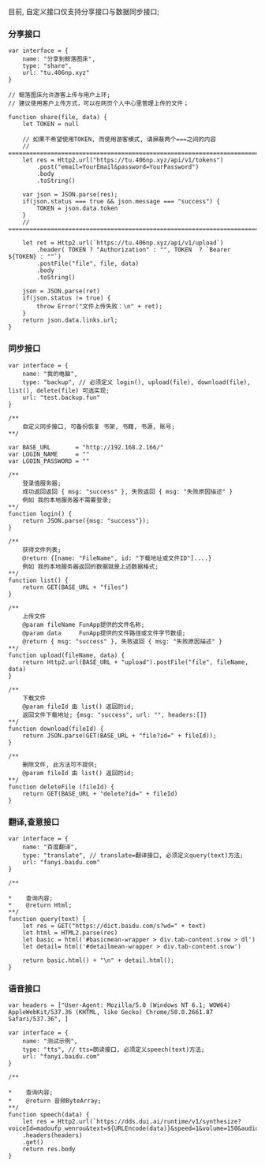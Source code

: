 目前, 自定义接口仅支持分享接口与数据同步接口;

### 分享接口
    var interface = {
        name: "分享到鲸落图床",
        type: "share",
        url: "tu.406np.xyz"
    }
    
    // 鲸落图床允许游客上传与用户上环;
    // 建议使用客户上传方式，可以在网页个人中心里管理上传的文件；
    
    function share(file, data) {
        let TOKEN = null

        // 如果不希望使用TOKEN, 而使用游客模式, 请屏蔽两个===之间的内容
        // ======================================================================================
        let res = Http2.url("https://tu.406np.xyz/api/v1/tokens")
            .post("email=YourEmail&password=YourPassword")
            .body
            .toString()

        var json = JSON.parse(res);
        if(json.status === true && json.message === "success") {
            TOKEN = json.data.token
        }
        // ======================================================================================
        
        let ret = Http2.url(`https://tu.406np.xyz/api/v1/upload`)
            .header( TOKEN ? "Authorization" : "", TOKEN  ? `Bearer ${TOKEN} : ""`)
            .postFile("file", file, data)
            .body
            .toString()

        json = JSON.parse(ret)
        if(json.status != true) {
            throw Error("文件上传失败：\n" + ret);
        }
        return json.data.links.url;
    }
    


### 同步接口
    var interface = {
        name: "我的电脑",
        type: "backup", // 必须定义 login(), upload(file), download(file), list(), delete(file) 可选实现;
        url: "test.backup.fun"
    }

    /**
        自定义同步接口, 可备份恢复 书架, 书籍, 书源, 账号;
    **/

    var BASE_URL       = "http://192.168.2.166/"
    var LOGIN_NAME     = ""
    var LGOIN_PASSWORD = ""

    /**
        登录值服务器;
        成功返回返回 { msg: "success" }, 失败返回 { msg: "失败原因描述" }
        例如 我的本地服务器不需要登录;
    **/
    function login() {
        return JSON.parse({msg: "success"});
    }

    /**
        获得文件列表;
        @return {[name: "FileName", id: "下载地址或文件ID"]....}
        例如 我的本地服务器返回的数据就是上述数据格式;
    **/
    function list() {
        return GET(BASE_URL + "files")
    }

    /**
        上传文件
        @param fileName FunApp提供的文件名称;
        @param data     FunApp提供的文件路径或文件字节数组;
        @return { msg: "success" }, 失败返回 { msg: "失败原因描述" }
    **/
    function upload(fileName, data) {
        return Http2.url(BASE_URL + "upload").postFile("file", fileName, data)
    }

    /**
        下载文件
        @param fileId 由 list() 返回的id;
        返回文件下载地址; {msg: "success", url: "", headers:[]}
    **/
    function download(fileId) {
        return JSON.parse(GET(BASE_URL + "file?id=" + fileId));
    }

    /**
        删除文件, 此方法可不提供;
        @param fileId 由 list() 返回的id;
    **/
    function deleteFile (fileId) {
        return GET(BASE_URL + "delete?id=" + fileId)
    }



### 翻译,查意接口
    var interface = { 
        name: "百度翻译", 
        type: "translate", // translate=翻译接口, 必须定义query(text)方法; 
        url: "fanyi.baidu.com" 
    }
    
    /**
    
    *    查询内容;
    *    @return Html;
    **/ 
    function query(text) { 
        let res = GET("https://dict.baidu.com/s?wd=" + text)
        let html = HTML2.parse(res)
        let basic = html('#basicmean-wrapper > div.tab-content.srow > dl')    
        let detail= html('#detailmean-wrapper > div.tab-content.srow')
            
        return basic.html() + "\n" + detail.html();
    }





### 语音接口

    var headers = ["User-Agent: Mozilla/5.0 (Windows NT 6.1; WOW64) AppleWebKit/537.36 (KHTML, like Gecko) Chrome/50.0.2661.87 Safari/537.36", ]

    var interface = { 
        name: "测试示例", 
        type: "tts", // tts=朗读接口, 必须定义speech(text)方法; 
        url: "fanyi.baidu.com" 
    }
    
    /**
    
    *    查询内容;
    *    @return 音频ByteArray;
    **/ 
    function speech(data) { 
        let res = Http2.url(`https://dds.dui.ai/runtime/v1/synthesize?voiceId=madoufp_wenrou&text=${URLEncode(data)}&speed=1&volume=150&audioType=wav`)
        .headers(headers)
        .get()
        return res.body
    }
